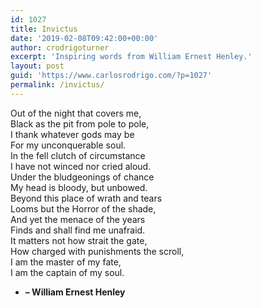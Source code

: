 ```yaml
---
id: 1027
title: Invictus
date: '2019-02-08T09:42:00+00:00'
author: crodrigoturner
excerpt: 'Inspiring words from William Ernest Henley.'
layout: post
guid: 'https://www.carlosrodrigo.com/?p=1027'
permalink: /invictus/
---
```


Out of the night that covers me,  
Black as the pit from pole to pole,  
I thank whatever gods may be  
For my unconquerable soul.  
In the fell clutch of circumstance  
I have not winced nor cried aloud.  
Under the bludgeonings of chance  
My head is bloody, but unbowed.  
Beyond this place of wrath and tears  
Looms but the Horror of the shade,  
And yet the menace of the years  
Finds and shall find me unafraid.  
It matters not how strait the gate,  
How charged with punishments the scroll,  
I am the master of my fate,  
I am the captain of my soul.

- **– William Ernest Henley**